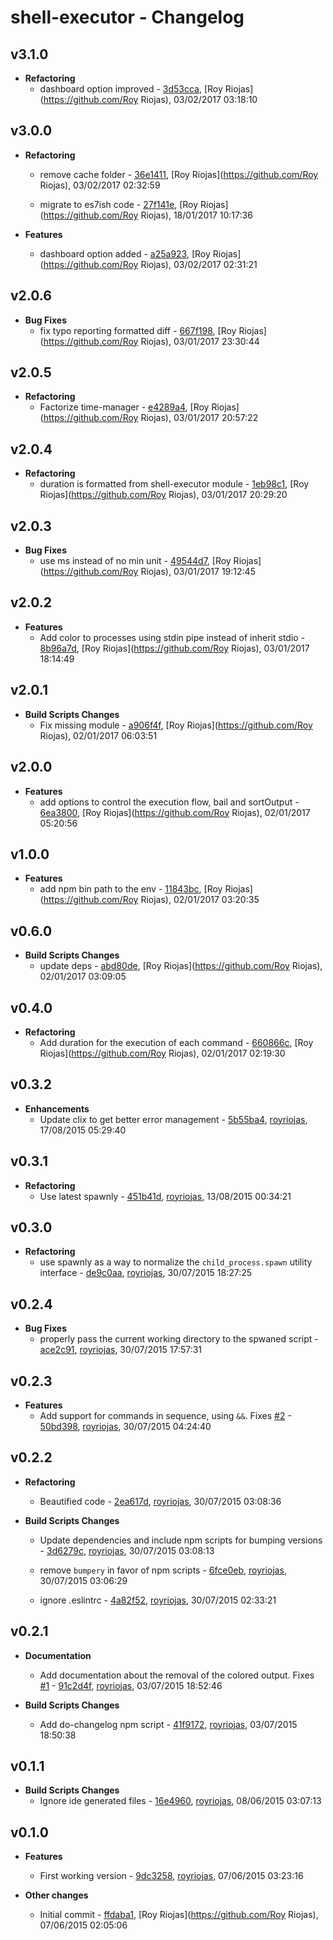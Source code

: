 
# shell-executor - Changelog
## v3.1.0
- **Refactoring**
  - dashboard option improved - [3d53cca]( https://github.com/royriojas/shell-executor/commit/3d53cca ), [Roy Riojas](https://github.com/Roy Riojas), 03/02/2017 03:18:10

    
## v3.0.0
- **Refactoring**
  - remove cache folder - [36e1411]( https://github.com/royriojas/shell-executor/commit/36e1411 ), [Roy Riojas](https://github.com/Roy Riojas), 03/02/2017 02:32:59

    
  - migrate to es7ish code - [27f141e]( https://github.com/royriojas/shell-executor/commit/27f141e ), [Roy Riojas](https://github.com/Roy Riojas), 18/01/2017 10:17:36

    
- **Features**
  - dashboard option added - [a25a923]( https://github.com/royriojas/shell-executor/commit/a25a923 ), [Roy Riojas](https://github.com/Roy Riojas), 03/02/2017 02:31:21

    
## v2.0.6
- **Bug Fixes**
  - fix typo reporting formatted diff - [667f198]( https://github.com/royriojas/shell-executor/commit/667f198 ), [Roy Riojas](https://github.com/Roy Riojas), 03/01/2017 23:30:44

    
## v2.0.5
- **Refactoring**
  - Factorize time-manager - [e4289a4]( https://github.com/royriojas/shell-executor/commit/e4289a4 ), [Roy Riojas](https://github.com/Roy Riojas), 03/01/2017 20:57:22

    
## v2.0.4
- **Refactoring**
  - duration is formatted from shell-executor module - [1eb98c1]( https://github.com/royriojas/shell-executor/commit/1eb98c1 ), [Roy Riojas](https://github.com/Roy Riojas), 03/01/2017 20:29:20

    
## v2.0.3
- **Bug Fixes**
  - use ms instead of no min unit - [49544d7]( https://github.com/royriojas/shell-executor/commit/49544d7 ), [Roy Riojas](https://github.com/Roy Riojas), 03/01/2017 19:12:45

    
## v2.0.2
- **Features**
  - Add color to processes using stdin pipe instead of inherit stdio - [8b96a7d]( https://github.com/royriojas/shell-executor/commit/8b96a7d ), [Roy Riojas](https://github.com/Roy Riojas), 03/01/2017 18:14:49

    
## v2.0.1
- **Build Scripts Changes**
  - Fix missing module - [a906f4f]( https://github.com/royriojas/shell-executor/commit/a906f4f ), [Roy Riojas](https://github.com/Roy Riojas), 02/01/2017 06:03:51

    
## v2.0.0
- **Features**
  - add options to control the execution flow, bail and sortOutput - [6ea3800]( https://github.com/royriojas/shell-executor/commit/6ea3800 ), [Roy Riojas](https://github.com/Roy Riojas), 02/01/2017 05:20:56

    
## v1.0.0
- **Features**
  - add npm bin path to the env - [11843bc]( https://github.com/royriojas/shell-executor/commit/11843bc ), [Roy Riojas](https://github.com/Roy Riojas), 02/01/2017 03:20:35

    
## v0.6.0
- **Build Scripts Changes**
  - update deps - [abd80de]( https://github.com/royriojas/shell-executor/commit/abd80de ), [Roy Riojas](https://github.com/Roy Riojas), 02/01/2017 03:09:05

    
## v0.4.0
- **Refactoring**
  - Add duration for the execution of each command - [660866c]( https://github.com/royriojas/shell-executor/commit/660866c ), [Roy Riojas](https://github.com/Roy Riojas), 02/01/2017 02:19:30

    
## v0.3.2
- **Enhancements**
  - Update clix to get better error management - [5b55ba4]( https://github.com/royriojas/shell-executor/commit/5b55ba4 ), [royriojas](https://github.com/royriojas), 17/08/2015 05:29:40

    
## v0.3.1
- **Refactoring**
  - Use latest spawnly - [451b41d]( https://github.com/royriojas/shell-executor/commit/451b41d ), [royriojas](https://github.com/royriojas), 13/08/2015 00:34:21

    
## v0.3.0
- **Refactoring**
  - use spawnly as a way to normalize the `child_process.spawn` utility interface - [de9c0aa]( https://github.com/royriojas/shell-executor/commit/de9c0aa ), [royriojas](https://github.com/royriojas), 30/07/2015 18:27:25

    
## v0.2.4
- **Bug Fixes**
  - properly pass the current working directory to the spwaned script - [ace2c91]( https://github.com/royriojas/shell-executor/commit/ace2c91 ), [royriojas](https://github.com/royriojas), 30/07/2015 17:57:31

    
## v0.2.3
- **Features**
  - Add support for commands in sequence, using `&&`. Fixes [#2](https://github.com/royriojas/shell-executor/issues/2) - [50bd398]( https://github.com/royriojas/shell-executor/commit/50bd398 ), [royriojas](https://github.com/royriojas), 30/07/2015 04:24:40

    
## v0.2.2
- **Refactoring**
  - Beautified code - [2ea617d]( https://github.com/royriojas/shell-executor/commit/2ea617d ), [royriojas](https://github.com/royriojas), 30/07/2015 03:08:36

    
- **Build Scripts Changes**
  - Update dependencies and include npm scripts for bumping versions - [3d6279c]( https://github.com/royriojas/shell-executor/commit/3d6279c ), [royriojas](https://github.com/royriojas), 30/07/2015 03:08:13

    
  -  remove `bumpery` in favor of npm scripts - [6fce0eb]( https://github.com/royriojas/shell-executor/commit/6fce0eb ), [royriojas](https://github.com/royriojas), 30/07/2015 03:06:29

    
  - ignore .eslintrc - [4a82f52]( https://github.com/royriojas/shell-executor/commit/4a82f52 ), [royriojas](https://github.com/royriojas), 30/07/2015 02:33:21

    
## v0.2.1
- **Documentation**
  - Add documentation about the removal of the colored output. Fixes [#1](https://github.com/royriojas/shell-executor/issues/1) - [91c2d4f]( https://github.com/royriojas/shell-executor/commit/91c2d4f ), [royriojas](https://github.com/royriojas), 03/07/2015 18:52:46

    
- **Build Scripts Changes**
  - Add do-changelog npm script - [41f9172]( https://github.com/royriojas/shell-executor/commit/41f9172 ), [royriojas](https://github.com/royriojas), 03/07/2015 18:50:38

    
## v0.1.1
- **Build Scripts Changes**
  - Ignore ide generated files - [16e4960]( https://github.com/royriojas/shell-executor/commit/16e4960 ), [royriojas](https://github.com/royriojas), 08/06/2015 03:07:13

    
## v0.1.0
- **Features**
  - First working version - [9dc3258]( https://github.com/royriojas/shell-executor/commit/9dc3258 ), [royriojas](https://github.com/royriojas), 07/06/2015 03:23:16

    
- **Other changes**
  - Initial commit - [ffdaba1]( https://github.com/royriojas/shell-executor/commit/ffdaba1 ), [Roy Riojas](https://github.com/Roy Riojas), 07/06/2015 02:05:06

    
